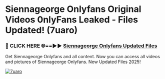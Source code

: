 # Siennageorge Onlyfans Original Videos 0nlyFans Leaked - Files Updated! (7uaro)

<h3>🔴 CLICK HERE 🌐==►► <a href="https://tinyurl.com/ehrbuxhb" rel="nofollow">Siennageorge Onlyfans Updated Files</a></h3>

Get Siennageorge Onlyfans and all content. Now you can access all videos and pictures of Siennageorge Onlyfans. New Updated Files 2025!

[![7uaro](https://i.imgur.com/lVYEuWS.gif)](https://tinyurl.com/ehrbuxhb)
